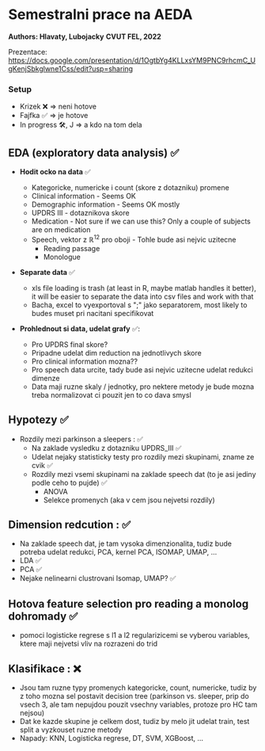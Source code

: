# Semestralni prace na AEDA

**Authors: Hlavaty, Lubojacky**
**CVUT FEL, 2022**

Prezentace:
https://docs.google.com/presentation/d/1OgtbYg4KLLxsYM9PNC9rhcmC_UgKenjSbkglwne1Css/edit?usp=sharing

### Setup
- Krizek :x: => neni hotove
- Fajfka :white_check_mark: => je hotove
- In progress :hammer_and_wrench:, J => a kdo na tom dela

## EDA (exploratory data analysis) :white_check_mark:
- **Hodit ocko na data** :white_check_mark:
    - Kategoricke, numericke i count (skore z dotazniku) promene
    - Clinical information - Seems OK
    - Demographic information - Seems OK mostly
    - UPDRS III - dotaznikova skore
    - Medication - Not sure if we can use this? Only a couple of subjects are on medication
    - Speech, vektor z $\mathbb{R}^{12}$ pro oboji - Tohle bude asi nejvic uzitecne
        - Reading passage
        - Monologue
        
- **Separate data** :white_check_mark:
    - xls file loading is trash (at least in R, maybe matlab handles it better), it will be easier to separate the data into csv files and work with that
    - Bacha, excel to vyexportoval s ";" jako separatorem, most likely to budes muset pri nacitani specifikovat
- **Prohlednout si data, udelat grafy** ✅:
    - Pro UPDRS final skore?
    - Pripadne udelat dim reduction na jednotlivych skore
    - Pro clinical information mozna??
    - Pro speech data urcite, tady bude asi nejvic uzitecne udelat redukci dimenze
    - Data maji ruzne skaly / jednotky, pro nektere metody je bude mozna treba normalizovat ci pouzit jen to co dava smysl

## Hypotezy :white_check_mark:
- Rozdily mezi parkinson a sleepers : :white_check_mark:
    - Na zaklade vysledku z dotazniku UPDRS_III :white_check_mark:
    - Udelat nejaky statisticky testy pro rozdily mezi skupinami, zname ze cvik :white_check_mark:
    - Rozdily mezi vsemi skupinami na zaklade speech dat (to je asi jediny podle ceho to pujde) :white_check_mark:
        - ANOVA
        - Selekce promenych (aka v cem jsou nejvetsi rozdily)

## Dimension redcution : :white_check_mark:
- Na zaklade speech dat, je tam vysoka dimenzionalita, tudiz bude potreba udelat redukci, PCA, kernel PCA, ISOMAP, UMAP, ...
- LDA :white_check_mark:
- PCA :white_check_mark:
- Nejake nelinearni clustrovani Isomap, UMAP? :white_check_mark:

## Hotova feature selection pro reading a monolog dohromady :white_check_mark:
- pomoci logisticke regrese s l1 a l2 regularizicemi se vyberou variables, ktere maji nejvetsi vliv na rozrazeni do trid

## Klasifikace : :x:
- Jsou tam ruzne typy promenych kategoricke, count, numericke, tudiz by z toho mozna sel postavit decision tree (parkinson vs. sleeper, prip do vsech 3, ale tam nepujdou pouzit vsechny variables, protoze pro HC tam nejsou)
- Dat ke kazde skupine je celkem dost, tudiz by melo jit udelat train, test split a vyzkouset ruzne metody
- Napady: KNN, Logisticka regrese, DT, SVM, XGBoost, ...
